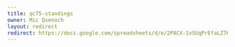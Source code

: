 ```yaml
---
title: qc75-standings
owner: Mic Qsenoch
layout: redirect
redirect: https://docs.google.com/spreadsheets/d/e/2PACX-1vSUqPrEfaLZ7K2fNgDiQpa7pn2obZPouKKtZaYwHerxPy7JFqc5wzfYYvchUHcBBq1uY-jVWnPubkxQ/pubhtml
---
```

